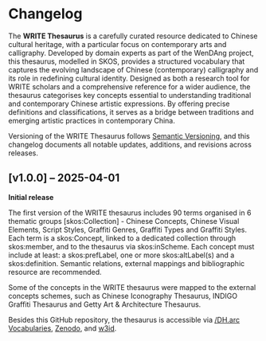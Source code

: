 # Changelog 

The **WRITE Thesaurus** is a carefully curated resource dedicated to Chinese cultural heritage, with a particular focus on contemporary arts and calligraphy. Developed by domain experts as part of the WenDAng project, this thesaurus, modelled in SKOS, provides a structured vocabulary that captures the evolving landscape of Chinese (contemporary) calligraphy and its role in redefining cultural identity.
Designed as both a research tool for WRITE scholars and a comprehensive reference for a wider audience, the thesaurus categorises key concepts essential to understanding traditional and contemporary Chinese artistic expressions. By offering precise definitions and classifications, it serves as a bridge between traditions and emerging artistic practices in contemporary China. 

Versioning of the WRITE Thesaurus follows [Semantic Versioning](https://semver.org/), and this changelog documents all notable updates, additions, and revisions across releases.

## [v1.0.0] – 2025-04-01
**Initial release**

The first version of the WRITE thesaurus includes 90 terms organised in 6 thematic groups [skos:Collection] - Chinese Concepts, Chinese Visual Elements, Script Styles, Graffiti Genres, Graffiti Types and Graffiti Styles.
Each term is a skos:Concept, linked to a dedicated collection through skos:member, and to the thesaurus via skos:inScheme.
Each concept must include at least: a skos:prefLabel, one or more skos:altLabel(s) and a skos:definition. Semantic relations, external mappings and bibliographic resource are recommended.

Some of the concepts in the WRITE thesaurus were mapped to the external concepts schemes, such as Chinese Iconography Thesaurus, INDIGO Graffiti Thesaurus and Getty Art & Architecture Thesaurus.

Besides this GitHub repository, the thesaurus is accessible via [/DH.arc Vocabularies](https://lab.dharc.unibo.it/skosmos/wt/en/), [Zenodo](https://zenodo.org/doi/10.5281/zenodo.17243419), and [w3id](https://w3id.org/write/thesaurus).
